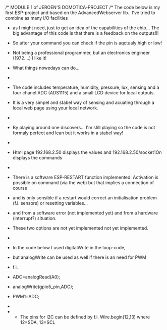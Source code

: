 /*
 MODULE 1 of JEROEN'S DOMOTICA-PROJECT
/*  The code below is my first ESP-project and based on the AdvancedWebserver lib.. I've tried to combine as many I/O facilities 
 *   as I might need, just to get an idea of the capabilities of the chip... The big advantage of this code is that there is a feedback on the outputs!!!
 *   So after your command you can check if the pin is aqctualy high or low!
 *   Not being a professional programmer, but an electronics engineer (1972....) I like it!
 *   What things nowedays can do...
 *   
 *   The code includes temperature, humidity, pressure, lux, sensing and a four chanel ADC (ADS1115) and a small LCD device for local outputs.
 *   It is a very simpel and stabel way of sensing and acuating through a local web page using your local network.
 *   
 *   By playing around one discovers... I'm still playing so the code is not formaly perfect and lean but it works in a stabel way!
 *   
 *   Html page 192.168.2.50 displays the values and 192.168.2.50/socket1On displays the commands
 *   
 *   There is a software ESP-RESTART function implemented. Activation is possible on command (via the web) but that implies a connection of course
 *   and is only sensible if a restart would correct an initialisation problem (f.i. sensors) or resetting variables...
 *   and from a software error (not implemented yet) and from a hardware (interrupt?) situation.
 *   These two options are not yet implemented not yet implemented.
 *   
 *   In the code below I used digitalWrite in the loop-code, 
 *   but analogWrite can be used as well if there is an need for PWM

 *   f.i.
 *   ADC=analogRead(A0);
 *   analogWrite(gpio5_pin,ADC);
 *   PWM1=ADC; 
 *   
 *   *   The pins for I2C can be defined by f.i. Wire.begin(12,13) where 12=SDA, 13=SCL
 
